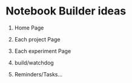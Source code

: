 # Notebook Builder ideas

1. Home Page

1. Each project Page

1. Each experiment Page

1. build/watchdog

1. Reminders/Tasks...
